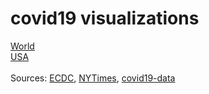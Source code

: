# covid19 visualizations

[World](https://siragerkol.github.io/covid19/)<br>
[USA](https://siragerkol.github.io/covid19/usa.html)
<br><br>
Sources: [ECDC](https://www.ecdc.europa.eu/en/geographical-distribution-2019-ncov-cases), [NYTimes](https://github.com/nytimes/covid-19-data), [covid19-data](https://github.com/covid19-data/covid19-data)
